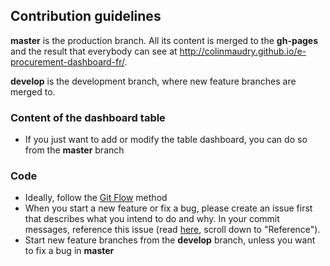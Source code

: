 ## Contribution guidelines

**master** is the production branch. All its content is merged to the **gh-pages** and the result that everybody can see at http://colinmaudry.github.io/e-procurement-dashboard-fr/.

**develop** is the development branch, where new feature branches are merged to.  

### Content of the dashboard table

- If you just want to add or modify the table dashboard, you can do so from the **master** branch

### Code

- Ideally, follow the [Git Flow](https://danielkummer.github.io/git-flow-cheatsheet/) method
- When you start a new feature or fix a bug, please create an issue first that describes what you intend to do and why. In your commit messages, reference this issue (read [here](https://guides.github.com/features/issues/index.html#notifications), scroll down to "Reference").
- Start new feature branches from the **develop** branch, unless you want to fix a bug in **master**
